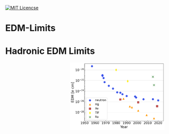 [![MIT Licencse](https://badges.frapsoft.com/os/mit/mit.svg?v=103)](https://opensource.org/licenses/mit-license.php)

# EDM-Limits



# Hadronic EDM Limits
<img align="right" width="300" src="plots/hadronic-edm-limits.png">
